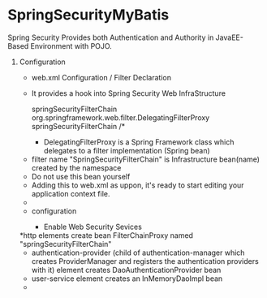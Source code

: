 SpringSecurityMyBatis
=====================

Spring Security Provides both Authentication and Authority in JavaEE-Based Environment with POJO.



1. Configuration
	- web.xml Configuration / Filter Declaration
	- It provides a hook into Spring Security Web InfraStructure

		 <filter>
		 	<filter-name>springSecurityFilterChain</filter-name>
		 	<filter-class>org.springframework.web.filter.DelegatingFilterProxy</filter-class>
		 </filter>
		 <filter-mapping>
			<filter-name>springSecurityFilterChain</filter-name>
		  <url-pattern> /* </url-pattern>
		 </fitler-mapping>


	  * DelegatingFilterProxy is a Spring Framework class which delegates to a filter implementation (Spring bean)
    * filter name "SpringSecurityFilterChain" is Infrastructure bean(name) created by the namespace
    * Do not use this bean yourself
    * Adding this to web.xml as uppon, it's ready to start editing your application context file.
    * 
  
	- <http> configuration
		- Enable Web Security Sevices
	<http auto-config='true'>
		<intercept-url pattern="/**" method="" access="ROLE_USER"/>
	</http>
        *http elements create bean FilterChainProxy named "springSecurityFilterChain"
	
	<authentication-manager>
		<authentication-provider>
			<user-service>
				<user name ="jimi" password="jimipassword" authorities="ROLE_USER, ROLE_ADMIN"/>
			</user-serivce>
		</authentication-provider>
	</authentication-manager>

	* authentication-provider (child of authentication-manager which creates ProviderManager and registers the authentication providers with it) element creates DaoAuthenticationProvider bean
	* user-service element creates an InMemoryDaoImpl bean
	* 




	
